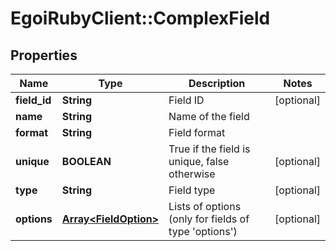 # EgoiRubyClient::ComplexField

## Properties
Name | Type | Description | Notes
------------ | ------------- | ------------- | -------------
**field_id** | **String** | Field ID | [optional] 
**name** | **String** | Name of the field | 
**format** | **String** | Field format | 
**unique** | **BOOLEAN** | True if the field is unique, false otherwise | [optional] 
**type** | **String** | Field type | [optional] 
**options** | [**Array&lt;FieldOption&gt;**](FieldOption.md) | Lists of options (only for fields of type &#39;options&#39;) | [optional] 


